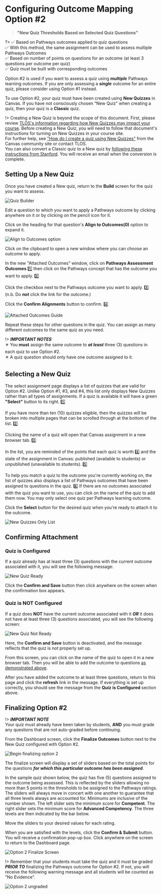 # Configuring Outcome Mapping Option #2

> **"New Quiz Thresholds Based on Selected Quiz Questions"**

?> :white_check_mark: Based on Pathways outcomes applied to quiz questions  
:white_check_mark: With this method, the same assignment can be used to assess multiple Pathways Outcomes  
:white_check_mark: Based on number of points on questions for an outcome (at least 3 questions per outcome per quiz)  
:white_check_mark: Quiz must be built with corresponding outcomes

Option #2 is used if you want to assess a quiz using ***multiple*** Pathways learning outcomes.  If you are only assessing a ***single*** outcome for an entire quiz, please consider using Option #1 instead.

To use Option #2, your quiz must have been created using **New Quizzes** in Canvas. If you have not consciously chosen "New Quiz" when creating a quiz, then your quiz is a **Classic** quiz.

!> Creating a New Quiz is beyond the scope of this document. First, please review [TLOS's information regarding how New Quizzes may impact your course](https://docs.google.com/document/d/1x9UzmXJjRu_THnXA6l759l9qiaO8AOLDi_nD6y9u6fY/edit#heading=h.424hqqt677wu). Before creating a New Quiz, you will need to follow that document's instructions for turning on New Quizzes in your course site.  
For further help, see ["How do I create a quiz using New Quizzes"](https://community.canvaslms.com/t5/Instructor-Guide/How-do-I-create-a-quiz-using-New-Quizzes/ta-p/1173) from the Canvas community site or contact TLOS.   
You can also convert a Classic quiz to a New quiz by [following these instructions from Stanford](https://canvashelp.stanford.edu/hc/en-us/articles/4405026108179-Enable-and-Use-New-Quizzes#h_01HPJ2MZZSH23BTJDDXYYXY5G7).  You will receive an email when the conversion is complete.

## Setting Up a New Quiz

Once you have created a New quiz, return to the **Build** screen for the quiz you want to assess.

![Quiz Builder](/_media/quizbuilder.png "Quiz Builder")

Edit a question to which you want to apply a Pathways outcome by clicking anywhere on it or by clicking on the pencil icon for it.

Click on the heading for that question's **Align to Outcomes(0)** option to expand it.

![Align to Outcomes option](/_media/aligntooutcomes.png "Align to Outcomes option")

Click on the clipboard to open a new window where you can choose an outcome to apply.

In the new "Attached Outcomes" window, click on **Pathways Assessment Outcomes** :one: then click on the Pathways concept that has the outcome you want to apply. :two:

Click the checkbox next to the Pathways outcome you want to apply. :three: (n.b. Do ***not*** click the link for the outcome.)

Click the **Confirm Alignments** button to confirm. :four:

![Attached Outcomes Guide](/_media/attachedoutcomes.png "Attached Outcomes Guide")

Repeat these steps for other questions in the quiz.  You can assign as many different outcomes to the same quiz as you need.

!> ***IMPORTANT NOTES***  
:eight_pointed_black_star: You **must** assign the same outcome to ***at least*** three (3) questions in each quiz to use Option #2.  
:eight_pointed_black_star: A quiz question should only have one outcome assigned to it.

## Selecting a New Quiz

The select assignment page displays a list of quizzes that are valid for Option #2.  Unlike Option #1, #3, and #4, this list only displays New Quizzes rather than all types of assignments.  If a quiz is available it will have a green **"Select"** button to its right. :one:

If you have more than ten (10) quizzes eligible, then the quizzes will be broken into multiple pages that can be scrolled through at the bottom of the list. :two:

Clicking the name of a quiz will open that Canvas assignment in a new browser tab. :three:

In the list, you are reminded of the points that each quiz is worth :four: and the state of the assignment in Canvas: published (available to students) or unpublished (unavailable to students). :five:

To help you match a quiz to the outcome you're currently working on, the list of quizzes also displays a list of Pathways outcomes that have been assigned to questions in the quiz. :six: If there are no outcomes associated with the quiz you want to use, you can click on the name of the quiz to add them now. You may only select one quiz per Pathways learning outcome.

Click the **Select** button for the desired quiz when you're ready to attach it to the outcome.

![New Quizzes Only List](/_media/newquizlist.png "New Quizzes Only List")

## Confirming Attachment

### Quiz is Configured

If a quiz already has at least three (3) questions with the current outcome associated with it, you will see the following message:

![New Quiz Ready](/_media/newquizready.png "New Quiz Ready")

Click the **Confirm and Save** button then click anywhere on the screen when the confirmation box appears.

### Quiz is NOT Configured

If a quiz does **NOT** have the current outcome associated with it ***OR*** it does not have at least three (3) questions associated, you will see the following screen:

![New Quiz Not Ready](/_media/quiznotready.png "New Quiz Not Ready")

Here, the **Confirm and Save** button is deactivated, and the message reflects that the quiz is not properly set up.

From this screen, you can click on the name of the quiz to open it in a new browser tab.  Then you will be able to add the outcome to questions [as demonstrated above](#setting-up-a-new-quiz).

After you have added the outcome to at least three questions, return to this page and click the **refresh** link in the message. If everything is set up correctly, you should see the message from the **Quiz is Configured** section above.

## Finalizing Option #2

!> ***IMPORTANT NOTE***  
Your quiz must already have been taken by students, **AND** you must grade any questions that are not auto-graded before continuing.

From the Dashboard screen, click the **Finalize Outcomes** button next to the New Quiz configured with Option #2.

![Begin finalizing option 2](/_media/finalizeoption2.png "Begin finalizing option 2")

The finalize screen will display a set of sliders based on the total points for the questions ***for which this particular outcome has been assigned***. 

In the sample quiz shown below, the quiz has five (5) questions assigned to the outcome being assessed. This is reflected by the sliders allowing no more than 5 points in the thresholds to be assigned to the Pathways ratings. The sliders will always move in concert with one another to guarantee that all three levels always are accounted for.  Minimums are *inclusive* of the number shown.  The left slider sets the minimum score for **Competent**.  The right slider sets the minimum score for **Advanced Competency**.  The three levels are then indicated by the bar below.

Move the sliders to your desired values for each rating.

When you are satisfied with the levels, click the **Confirm &amp; Submit** button. You will receive a confirmation pop-up box. Click anywhere on the screen to return to the Dashboard page.

![Option 2 Finalize Screen](/_media/option2finalizescreen.png "Option 2 Finalize Screen")

!> Remember that your students must take the quiz and it must be graded ***PRIOR TO*** finalizing the Pathways outcome for Option #2.  If not, you will receive the following warning message and all students will be counted as "No Evidence".

![Option 2 ungraded](/_media/option2ungraded.png "Option 2 ungraded")